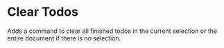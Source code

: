 # Clear Todos

Adds a command to clear all finished todos in the current selection or the entire document if there is no selection.
